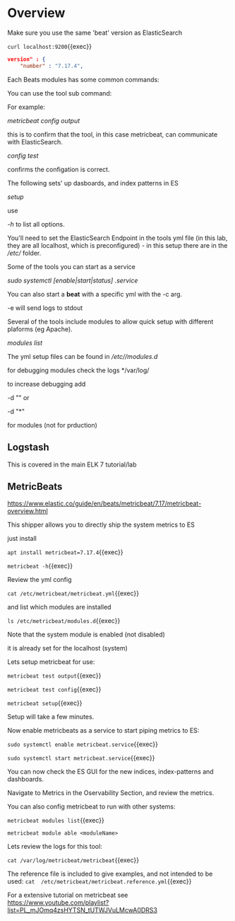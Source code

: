 # Overview

Make sure you use the same 'beat' version as ElasticSearch

`curl localhost:9200`{{exec}}

```json
version" : {
    "number" : "7.17.4",
```

Each Beats modules has some common commands:



You can use the tool sub command:

*<toolCmd> <subcmd> <arguments>*

For example:

*metricbeat  config output*

this is to confirm that the tool, in this case metricbeat, can communicate with ElasticSearch.

*<toolCmd> config test*

confirms the configation is correct.

The following sets' up dasboards, and index patterns in ES

*<toolCmd> setup*

use

*<toolCmd> -h* to list all options. 

You'll need to set the ElasticSearch Endpoint in the tools yml file (in this lab, they are all localhost, which is preconfigured) - in this setup there are in the */etc/<toolCmd>* folder.

Some of the tools you can start as a service

*sudo systemctl [enable|start|status] <toolCmd>.service*

You can also start a **beat** with a specific yml with the -c arg.

-e will send logs to stdout

Several of the tools include modules to allow quick setup with different plaforms (eg Apache).

*<toolCmd> modules list*

The yml setup files can be found in */etc/<tool>/modules.d*

for debugging modules  check the logs  */var/log/<moduleName>

to increase debugging add

 -d "<moduleName>"  or 
 
 -d "*" 
 
 for modules (not for prduction)


## Logstash

This is covered in the main ELK 7 tutorial/lab

## MetricBeats

https://www.elastic.co/guide/en/beats/metricbeat/7.17/metricbeat-overview.html

This shipper allows you to directly ship the system metrics to ES

just install

`apt install metricbeat=7.17.4`{{exec}}

`metricbeat -h`{{exec}}

Review the yml config

`cat /etc/metricbeat/metricbeat.yml`{{exec}}

and list which modules are installed

`ls /etc/metricbeat/modules.d`{{exec}}

Note that the system module is enabled (not disabled)

it is already set for the localhost (system)

Lets setup metricbeat for use:

`metricbeat test output`{{exec}}

`metricbeat test config`{{exec}}

`metricbeat setup`{{exec}}  

Setup will take a few minutes.

Now enable metricbeats as a service to start piping metrics to ES:

`sudo systemctl enable metricbeat.service`{{exec}}

`sudo systemctl start metricbeat.service`{{exec}}

You can now check the ES GUI for the new indices, index-patterns and dashboards.

Navigate to Metrics in the Oservability Section, and review the metrics.

You can also config metricbeat to run with other systems:

`metricbeat modules list`{{exec}}

`metricbeat module able <moduleName>`

Lets review the logs for this tool:

`cat /var/log/metricbeat/metricbeat`{{exec}}

The reference file is included to give examples, and not intended to be used:
`cat  /etc/metricbeat/metricbeat.reference.yml`{{exec}}

For a extensive tutorial on metricbeat see https://www.youtube.com/playlist?list=PL_mJOmq4zsHYTSN_tUTWJVuLMcwA0DRS3

